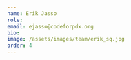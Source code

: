 ```yaml
---
name: Erik Jasso
role:
email: ejasso@codeforpdx.org
bio:
image: /assets/images/team/erik_sq.jpg
order: 4
---
```

